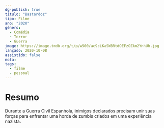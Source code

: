 ```yaml
---
dg-publish: true
titulo: "Bastardoz"
tipo: Filme
ano: "2020"
gênero:
  - Comédia
  - Terror
  - Guerra
image: https://image.tmdb.org/t/p/w500/ac9cLKaSWBRtdOEFzOZkm2YnhUh.jpg
lançado: 2020-10-08
assistido: false
nota:
tags:
  - filme
  - pessoal
---
```

# Resumo
Durante a Guerra Civil Espanhola, inimigos declarados precisam unir suas forças para enfrentar uma horda de zumbis criados em uma experiência nazista.
